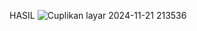 HASIL
![Cuplikan layar 2024-11-21 213536](https://github.com/user-attachments/assets/4b7e2178-85ad-42e1-8050-7a6a9cf34684)
